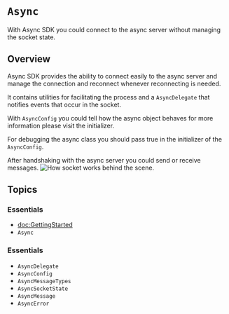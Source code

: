 # ``Async``
With Async SDK you could connect to the async server without managing the socket state.

## Overview
Async SDK provides the ability to connect easily to the async server and manage the connection and reconnect whenever reconnecting is needed.

It contains utilities for facilitating the process and a ``AsyncDelegate`` that notifies events that occur in the socket.

With ``AsyncConfig`` you could tell how the async object behaves for more information please visit the initializer.

For debugging the async class you should pass true in the initializer of the ``AsyncConfig``.

After handshaking with the async server you could send or receive messages.
![How socket works behind the scene.](socket.png)

## Topics

### Essentials

- <doc:GettingStarted>
- ``Async``

### Essentials

- ``AsyncDelegate``
- ``AsyncConfig``
- ``AsyncMessageTypes``
- ``AsyncSocketState``
- ``AsyncMessage``
- ``AsyncError``
